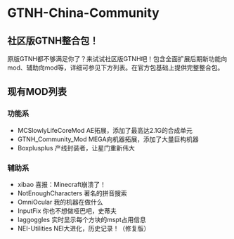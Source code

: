 # GTNH-China-Community
## 社区版GTNH整合包！
原版GTNH都不够满足你了？来试试社区版GTNH吧！包含全面扩展后期新功能向mod、辅助向mod等，详细可参见下方列表。在官方包基础上提供完整整合包。
## 现有MOD列表
### 功能系
- MCSlowlyLifeCoreMod AE拓展，添加了最高达2.1G的合成单元
- GTNH_Community_Mod MEGA向机器拓展，添加了大量巨构机器
- Boxplusplus 产线封装者，让星门重新伟大
### 辅助系
- xibao 喜报：Minecraft崩溃了！
- NotEnoughCharacters 著名的拼音搜索
- OmniOcular 我的机器在做什么
- InputFix 你也不想做哑巴吧，史蒂夫
- laggoggles 实时显示每个方块的mspt占用信息
- NEI-Utilities NEI大进化，历史记录！（修复版）
